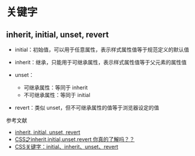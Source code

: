 # 关键字

## inherit, initial, unset, revert

- initial：初始值，可以用于任意属性，表示样式属性值等于规范定义的默认值
- inherit：继承，只能用于可继承属性，表示样式属性值等于父元素的属性值
- unset：

    - 可继承属性：等同于 inherit
    - 不可继承属性：等同于 initial

- revert：类似 unset，但不可继承属性的值等于浏览器设定的值

参考文献

- [inherit, initial, unset, revert](https://css-tricks.com/inherit-initial-unset-revert/)
- [CSS之inherit,initial,unset,revert 你真的了解吗？？](https://juejin.cn/post/7035445933152141342)
- [CSS关键字：initial、inherit、unset、revert](https://juejin.cn/post/7029224142180188190#heading-10)
